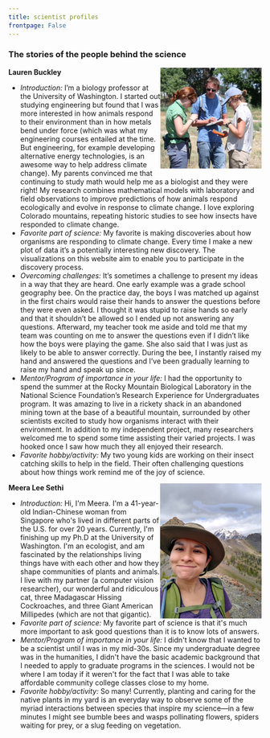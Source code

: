 ```yaml
---
title: scientist profiles
frontpage: False
---
```


### The stories of the people behind the science ###

<img align="right" width="40%" src="/assets/images/Buckley.png">      

**Lauren Buckley** 
* *Introduction:* I’m a biology professor at the University of Washington. I started out studying engineering but found that I was more interested in how animals respond to their environment than in how metals bend under force (which was what my engineering courses entailed at the time. But engineering, for example developing alternative energy technologies, is an awesome way to help address climate change). My parents convinced me that continuing to study math would help me as a biologist and they were right! My research combines mathematical models with laboratory and field observations to improve predictions of how animals respond ecologically and evolve in response to climate change. I love exploring Colorado mountains, repeating historic studies to see how insects have responded to climate change.      
* *Favorite part of science:* My favorite is making discoveries about how organisms are responding to climate change. Every time I make a new plot of data it’s a potentially interesting new discovery. The visualizations on this website aim to enable you to participate in the discovery process.     
* *Overcoming challenges:* It’s sometimes a challenge to present my ideas in a way that they are heard. One early example was a grade school geography bee. On the practice day, the boys I was matched up against in the first chairs would raise their hands to answer the questions before they were even asked. I thought it was stupid to raise hands so early and that it shouldn’t be allowed so I ended up not answering any questions. Afterward, my teacher took me aside and told me that my team was counting on me to answer the questions even if I didn’t like how the boys were playing the game. She also said that I was just as likely to be able to answer correctly. During the bee, I instantly raised my hand and answered the questions and I’ve been gradually learning to raise my hand and speak up since.   
* *Mentor/Program of importance in your life:* I had the opportunity to spend the summer at the Rocky Mountain Biological Laboratory in the National Science Foundation’s Research Experience for Undergraduates program. It was amazing to live in a rickety shack in an abandoned mining town at the base of a beautiful mountain, surrounded by other scientists excited to study how organisms interact with their environment. In addition to my independent project, many researchers welcomed me to spend some time assisting their varied projects. I was hooked once I saw how much they all enjoyed their research.    
* *Favorite hobby/activity:* My two young kids are working on their insect catching skills to help in the field. Their often challenging questions about how things work remind me of the joy of science.    
    
   
<img align="right" width="40%" src="/assets/images/Sethi.jpg">

**Meera Lee Sethi**  
* *Introduction:* Hi, I'm Meera. I'm a 41-year-old Indian-Chinese woman from Singapore who's lived in different parts of the U.S. for over 20 years. Currently, I'm finishing up my Ph.D at the University of Washington. I'm an ecologist, and am fascinated by the relationships living things have with each other and how they shape communities of plants and animals. I live with my partner (a computer vision researcher), our wonderful and ridiculous cat, three Madagascar Hissing Cockroaches, and three Giant American Millipedes (which are not that gigantic).      
* *Favorite part of science:* My favorite part of science is that it's much more important to ask good questions than it is to know lots of answers.      
* *Mentor/Program of importance in your life:* I didn't know that I wanted to be a scientist until I was in my mid-30s. Since my undergraduate degree was in the humanities, I didn't have the basic academic background that I needed to apply to graduate programs in the sciences. I would not be where I am today if it weren't for the fact that I was able to take affordable community college classes close to my home.      
* *Favorite hobby/activity:* So many! Currently, planting and caring for the native plants in my yard is an everyday way to observe some of the myriad interactions between species that inspire my science—in a few minutes I might see bumble bees and wasps pollinating flowers, spiders waiting for prey, or a slug feeding on vegetation.        
